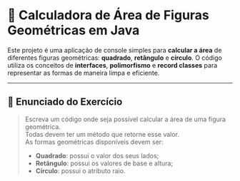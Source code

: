 # 📐 Calculadora de Área de Figuras Geométricas em Java

Este projeto é uma aplicação de console simples para **calcular a área** de diferentes figuras geométricas: **quadrado**, **retângulo** e **círculo**. O código utiliza os conceitos de **interfaces**, **polimorfismo** e **record classes** para representar as formas de maneira limpa e eficiente.

---

## 🎯 Enunciado do Exercício

> Escreva um código onde seja possível calcular a área de uma figura geométrica.  
> Todas devem ter um método que retorne esse valor.  
> As formas geométricas disponíveis devem ser:
>
> - **Quadrado**: possui o valor dos seus lados;
> - **Retângulo**: possui os valores de base e altura;
> - **Círculo**: possui o atributo raio.

